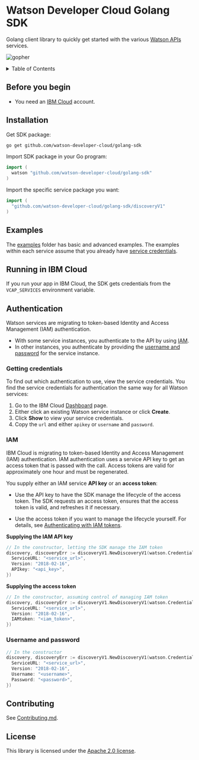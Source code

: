 # Watson Developer Cloud Golang SDK

Golang client library to quickly get started with the various [Watson APIs](https://www.ibm.com/watson/developercloud/) services.

![gopher](https://www.spreadshirt.com/image-server/v1/mp/designs/1005862415,width=178,height=178/golang-gopher.png)

<details>
<summary>Table of Contents</summary>

* [Before you begin](#before-you-begin)
* [Installation](#installation)
* [Examples](#examples)
* [Running in IBM Cloud](#running-in-ibm-cloud)
* [Authentication](#authentication)
	* [Getting-credentials](#getting-credentials)
	* [IAM](#iam)
	* [Username-and-password](#username-and-password)
* [Contributing](#contributing)
* [License](#license)

</details>

## Before you begin

* You need an [IBM Cloud](https://console.bluemix.net/developer/watson/dashboard) account.

## Installation

Get SDK package:
```bash
go get github.com/watson-developer-cloud/golang-sdk
```

Import SDK package in your Go program:
```go
import (
  watson "github.com/watson-developer-cloud/golang-sdk"
)
```

Import the specific service package you want:
```go
import (
  "github.com/watson-developer-cloud/golang-sdk/discoveryV1"
)
```

## Examples

The [examples](https://github.ibm.com/arf/golang-sdk/tree/master/examples) folder has basic and advanced examples. The examples within each service assume that you already have [service credentials](#getting-credentials).

## Running in IBM Cloud

If you run your app in IBM Cloud, the SDK gets credentials from the ```VCAP_SERVICES``` environment variable.

## Authentication

Watson services are migrating to token-based Identity and Access Management (IAM) authentication.

* With some service instances, you authenticate to the API by using [IAM](#iam).
* In other instances, you authenticate by providing the [username and password](#username-and-password) for the service instance.

### Getting credentials

To find out which authentication to use, view the service credentials. You find the service credentials for authentication the same way for all Watson services:

1. Go to the IBM Cloud [Dashboard](https://console.bluemix.net/dashboard/apps?category=watson) page.
2. Either click an existing Watson service instance or click **Create**.
3. Click **Show** to view your service credentials.
4. Copy the ```url``` and either ```apikey``` or ```username``` and ```password```.

### IAM
IBM Cloud is migrating to token-based Identity and Access Management (IAM) authentication. IAM authentication uses a service API key to get an access token that is passed with the call. Access tokens are valid for approximately one hour and must be regenerated.

You supply either an IAM service **API key** or an **access token**:

* Use the API key to have the SDK manage the lifecycle of the access token. The SDK requests an access token, ensures that the access token is valid, and refreshes it if necessary.

* Use the access token if you want to manage the lifecycle yourself. For details, see [Authenticating with IAM tokens](https://console.bluemix.net/docs/services/watson/getting-started-iam.html#iam).

**Supplying the IAM API key**

```go
// In the constructor, letting the SDK manage the IAM token
discovery, discoveryErr := discoveryV1.NewDiscoveryV1(watson.Credentials{
  ServiceURL: "<service_url>",
  Version: "2018-02-16",
  APIkey: "<api_key>",
})
```

**Supplying the access token**

```go
// In the constructor, assuming control of managing IAM token
discovery, discoveryErr := discoveryV1.NewDiscoveryV1(watson.Credentials{
  ServiceURL: "<service_url>",
  Version: "2018-02-16",
  IAMtoken: "<iam_token>",
})
```

### Username and password

```go
// In the constructor
discovery, discoveryErr := discoveryV1.NewDiscoveryV1(watson.Credentials{
  ServiceURL: "<service_url>",
  Version: "2018-02-16",
  Username: "<username>",
  Password: "<password>",
})
```

## Contributing

See [Contributing.md](https://github.com/watson-developer-cloud/python-sdk/blob/master/CONTRIBUTING.md).

## License

This library is licensed under the [Apache 2.0 license](http://www.apache.org/licenses/LICENSE-2.0).
